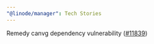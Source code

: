 ```yaml
---
"@linode/manager": Tech Stories
---
```


Remedy canvg dependency vulnerability ([#11839](https://github.com/linode/manager/pull/11839))
